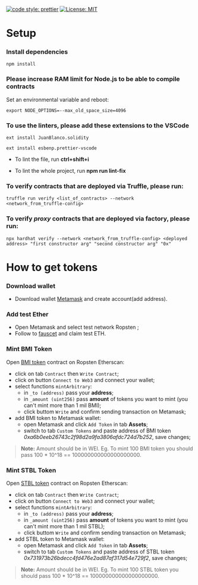 [![code style: prettier](https://img.shields.io/badge/code_style-prettier-ff69b4.svg?style=square)](https://github.com/prettier/prettier) [![License: MIT](https://img.shields.io/badge/License-MIT-yellow.svg)](https://opensource.org/licenses/MIT)

# Setup
### Install dependencies

```npm install```

### Please increase RAM limit for Node.js to be able to compile contracts

Set an environmental variable and reboot:

```export NODE_OPTIONS=--max_old_space_size=4096```

### To use the linters, please add these extensions to the VSCode

```ext install JuanBlanco.solidity```

```ext install esbenp.prettier-vscode```

- To lint the file, run **ctrl+shift+i** 

- To lint the whole project, run **npm run lint-fix**

### To verify contracts that are deployed via Truffle, please run:

```truffle run verify <list_of_contracts> --network <network_from_truffle-config>```

### To verify _proxy_ contracts that are deployed via factory, please run:

```npx hardhat verify --network <network_from_truffle-config> <deployed address> "first constructor arg" "second constructor arg" "0x"```

# How to get tokens
### Download wallet 
- Download wallet [Metamask](https://metamask.io/) and create account(add address).

### Add test Ether 

- Open Metamask and select test network Ropsten ;
- Follow to [fauscet](https://faucet.dimensions.network/) and claim test ETH.

### Mint BMI Token 

Open [BMI token](https://ropsten.etherscan.io/address/0xa6b0eeb26743c2f98d2a9fa3806afdc724d7b252) contract on Ropsten Etherscan:
- click on tab `Contract` then `Write Contract`;
- click on button `Connect to Web3` and connect your wallet;
- select functions `mintArbitrary`:
    - in `_to (address)` pass your **address**;
    - in `_amount (uint256)` pass **amount** of tokens you want to mint (you can't mint more than 1 mil BMI);
    - click buttom `Write` and confirm sending transaction on Metamask;
- add BMI token to Metamask wallet:
    - open Metamask and click `Add Token` in tab **Assets**;
    - switch to tab `Custom Tokens` and paste address of BMI token _0xa6b0eeb26743c2f98d2a9fa3806afdc724d7b252_, save changes;
> **Note:** Amount should be in WEI.
Eg. To mint 100 BMI token you should pass 100 * 10^18 == 100000000000000000000.

### Mint STBL Token 

Open [STBL token](https://ropsten.etherscan.io/address/0x731973b26bdecc4fd476e2ad87af317d54e729f2) contract on Ropsten Etherscan:
- click on tab `Contract` then `Write Contract`;
- click on button `Connect to Web3` and connect your wallet;
- select functions `mintArbitrary`:
    - in `_to (address)` pass your **address**;
    - in `_amount (uint256)` pass **amount** of tokens you want to mint (you can't mint more than 1 mil STBL);
    - click buttom `Write` and confirm sending transaction on Metamask;
- add STBL token to Metamask wallet:
    - open Metamask and click `Add Token` in tab **Assets**;
    - switch to tab `Custom Tokens` and paste address of STBL token _0x731973b26bdecc4fd476e2ad87af317d54e729f2_, save changes;
> **Note:** Amount should be in WEI.
Eg. To mint 100 STBL token you should pass 100 * 10^18 == 100000000000000000000.

